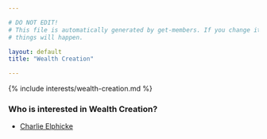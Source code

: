 ```yaml
---

# DO NOT EDIT!
# This file is automatically generated by get-members. If you change it, bad
# things will happen.

layout: default
title: "Wealth Creation"

---
```


{% include interests/wealth-creation.md %}

### Who is interested in Wealth Creation?


* [Charlie Elphicke](/members/charlie-elphicke.html)
